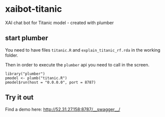 # xaibot-titanic

XAI chat bot for Titanic model - created with plumber

## start plumber

You need to have files `titanic.R` and `explain_titanic_rf.rda` in the working folder.

Then in order to execute the `plumber` api you need to call in the screen.

```
library("plumber")
pmodel <- plumb("titanic.R")
pmodel$run(host = "0.0.0.0", port = 8787)
```

## Try it out

Find a demo here: http://52.31.27.158:8787/__swagger__/
